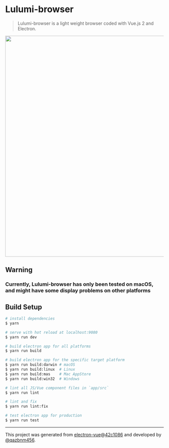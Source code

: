# Lulumi-browser

> Lulumi-browser is a light weight browser coded with Vue.js 2 and Electron.

<p align="center">
  <a href="http://i.imgur.com/s8N4yXR.png" target="_blank">
    <img src="http://i.imgur.com/s8N4yXR.png" width="700px">
  </a>
</p>

## Warning

### Currently, Lulumi-browser has only been tested on macOS, and might have some display problems on other platforms

## Build Setup

``` bash
# install dependencies
$ yarn

# serve with hot reload at localhost:9080
$ yarn run dev

# build electron app for all platforms
$ yarn run build

# build electron app for the specific target platform
$ yarn run build:darwin # macOS
$ yarn run build:linux  # Linux
$ yarn run build:mas    # Mac AppStore
$ yarn run build:win32  # Windows

# lint all JS/Vue component files in `app/src`
$ yarn run lint

# lint and fix
$ yarn run lint:fix

# test electron app for production
$ yarn run test
```

---

This project was generated from [electron-vue](https://github.com/SimulatedGREG/electron-vue)@[42c1086](https://github.com/SimulatedGREG/electron-vue/commit/42c1086e61e30284913a3a2a1cc899cc5e7b5fcd) and developed by [@qazbnm456](https://github.com/qazbnm456).
